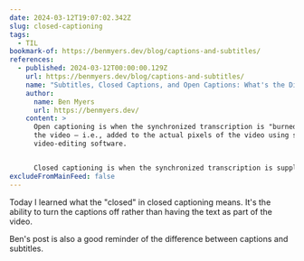 ```yaml
---
date: 2024-03-12T19:07:02.342Z
slug: closed-captioning
tags:
  - TIL
bookmark-of: https://benmyers.dev/blog/captions-and-subtitles/
references:
  - published: 2024-03-12T00:00:00.129Z
    url: https://benmyers.dev/blog/captions-and-subtitles/
    name: "Subtitles, Closed Captions, and Open Captions: What's the Difference?"
    author:
      name: Ben Myers
      url: https://benmyers.dev/
    content: >
      Open captioning is when the synchronized transcription is "burned into"
      the video — i.e., added to the actual pixels of the video using some
      video-editing software.


      Closed captioning is when the synchronized transcription is supplied as metadata for the video or sent as an additional file, which allows the captions to be turned on and off.
excludeFromMainFeed: false
---
```


Today I learned what the "closed" in closed captioning means. It's the ability to turn the captions off rather than having the text as part of the video.

Ben's post is also a good reminder of the difference between captions and subtitles.
